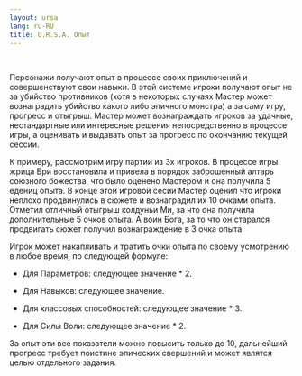 ```yaml
---
layout: ursa
lang: ru-RU
title: U.R.S.A. Опыт
---
```


<div id="nav-placeholder"></div>
<script>
$(function(){
  $("#nav-placeholder").load("/ursa_doc/navbar.html");
});
</script>

<br>

Персонажи получают опыт в процессе своих приключений и совершенствуют
свои навыки. В этой системе игроки получают опыт не за убийство
противников (хотя в некоторых случаях Мастер может вознаградить убийство
какого либо эпичного монстра) а за саму игру, прогресс и отыгрыш. Мастер
может вознаграждать игроков за удачные, нестандартные или интересные
решения непосредственно в процессе игры, а оценивать и выдавать опыт за
прогресс по окончанию текущей сессии.

К примеру, рассмотрим игру партии из 3х игроков.
В процессе игры жрица Бри восстановила и привела в порядок заброшенный
алтарь союзного божества, что было оценено Мастером и она получила 5
едениц опыта. В конце этой игровой сесии Мастер оценил что игроки
неплохо продвинулись в сюжете и вознаградил их 10 очками опыта. Отметил
отличный отыгрыш колдуньи Ми, за что она получила дополнительные 5 очков
опыта. А воин Бога, за то что он старался продвигать сюжет получил
вознаграждение в 3 очка опыта.

Игрок может накапливать и тратить очки опыта по своему усмотрению в
любое время, по следующей формуле:

- Для Параметров: следующее значение * 2.

- Для Навыков: следующее значение.

- Для классовых способностей: следующее значение * 3.

- Для Силы Воли: следующее значение * 2.

За опыт эти все показатели можно повысить только до 10, дальнейший
прогресс требует поистине эпических свершений и может являтся целью
отдельного задания.
